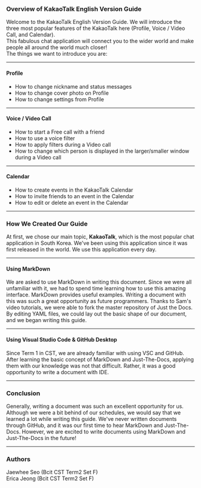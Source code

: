 ### Overview of KakaoTalk English Version Guide

Welcome to the KakaoTalk English Version Guide. We will introduce the three most popular features of the KakaoTalk here (Profile, Voice / Video Call, and Calendar).
<br />
This fabulous chat application will connect you to the wider world and make people all around the world much closer!
<br />
The things we want to introduce you are:

---

#### Profile
- How to change nickname and status messages
- How to change cover photo on Profile
- How to change settings from Profile

---

#### Voice / Video Call
- How to start a Free call with a friend
- How to use a voice filter
- How to apply filters during a Video call
- How to change which person is displayed in the larger/smaller window during a Video call

---

#### Calendar
- How to create events in the KakaoTalk Calendar
- How to invite friends to an event in the Calendar
- How to edit or delete an event in the Calendar

---

### How We Created Our Guide
At first, we chose our main topic, **KakaoTalk**, which is the most popular chat application in South Korea. We've been using this application since it was first released in the world. We use this application every day.

---

#### Using MarkDown
We are asked to use MarkDown in writing this document. Since we were all unfamiliar with it, we had to spend time learning how to use this amazing interface. MarkDown provides useful examples. Writing a document with this was such a great opportunity as future programmers. Thanks to Sam's video tutorials, we were able to fork the master repository of Just the Docs. By editing YAML files, we could lay out the basic shape of our document, and we began writing this guide.

---

#### Using Visual Studio Code & GitHub Desktop
Since Term 1 in CST, we are already familiar with using VSC and GitHub. After learning the basic concept of MarkDown and Just-The-Docs, applying them with our knowledge was not that difficult. Rather, it was a good opportunity to write a document with IDE.

---

### Conclusion
Generally, writing a document was such an excellent opportunity for us. Although we were a bit behind of our schedules, we would say that we learned a lot while writing this guide. We've never written documents through GitHub, and it was our first time to hear MarkDown and Just-The-Docs. However, we are excited to write documents using MarkDown and Just-The-Docs in the future!

---

### Authors
Jaewhee Seo (Bcit CST Term2 Set F)
<br />
Erica Jeong (Bcit CST Term2 Set F)

